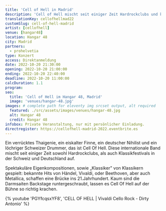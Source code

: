 ```yaml
---
title: 'Cell of Hell in Madrid'
description: 'Cell of Hell mischt seit einiger Zeit Hardrockclubs und klassische Musikfestivals in der Schweiz und Deutschland auf. Jetzt heißen wir sie in Madrid willkommen.'
translationKey: cellofhellmad22
customSlug: cell-of-hell-madrid
artist: [cellofhell]
venue: [hangar48]
location: Hangar 48
city: Madrid
partners:
  - prohelvetia
type: Konzert
access: Direktanmeldung
date: 2022-10-20 21:30:00
opening: 2022-10-20 21:00:00
ending: 2022-10-20 22:40:00
deadline: 2022-10-20 11:00:00
calcDuration: 1.1
program:
seo:
  title: 'Cell of Hell im Hangar 48, Madrid'
  image: 'venues/hangar-48.jpg'
images: # complete path for eleventy img srcset output, alt required
  featured: ./src/assets/images/venues/hangar-48.jpg
  alt: Hangar 48
  credit: Hangar 48
infobox: Private Veranstaltung, nur mit persönlicher Einladung.
directregister: https://cellofhell-madrid-2022.eventbrite.es
---
```


Ein verrücktes Thaigenie, ein eiskalter Finne, ein deutscher Nihilist und ein löchriger Schweizer Drummer, das ist Cell Of Hell. Diese internationale Band mischt seit einiger Zeit sowohl Hardrockclubs, als auch Klassikfestivals in der Schweiz und Deutschland auf.

Spektakuläre Eigenkompositionen, sowie „Klassiker" von Klassikern gespielt: bekannte Hits von Händel, Vivaldi, oder Beethoven, aber auch Metallica, schaffen eine Brücke ins 21.Jahrhundert. Kaum sind die Darmsaiten Backstage runtergeschraubt, lassen es Cell Of Hell auf der Bühne so richtig krachen.

{% youtube 'PGYfcqsxYF8', 'CELL OF HELL | Vivaldi Cello Rock - Dirty Antonio' %}
